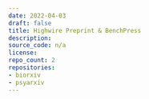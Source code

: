 ```yaml
---
date: 2022-04-03
draft: false
title: Highwire Preprint & BenchPress
description:
source_code: n/a
license:
repo_count: 2
repositories:
- biorxiv
- psyarxiv
---
```



